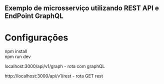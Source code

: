 ## Exemplo de microsserviço utilizando REST API e EndPoint GraphQL

# Configurações

npm install <br/>
npm run dev <br/>

localhost:3000/api/v1/graph - rota com graphQL <br/>

http://localhost:3000/api/v1/rest - rota GET rest <br/>
